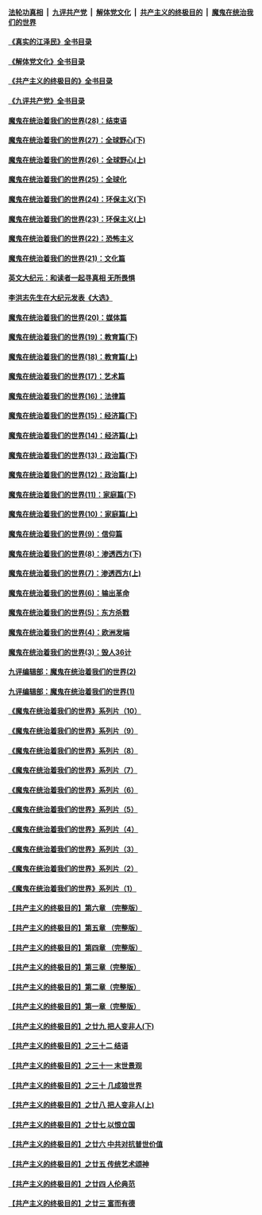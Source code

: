 ####  [法轮功真相](../../../../basic/blob/master/README.md?t=08190431) &nbsp;|&nbsp; [九评共产党](../../../../9ping.md/blob/master/README.md?t=08190431) &nbsp;|&nbsp; [解体党文化](../../../../jtdwh.md/blob/master/README.md?t=08190431)  &nbsp;|&nbsp; [共产主义的终极目的](../../../../gczydzjmd.md/blob/master/README.md?t=08190431) &nbsp;|&nbsp; [魔鬼在统治我们的世界](../../../../mgztzwmdsj.md/blob/master/README.md?t=08190431) 

#### [《真实的江泽民》全书目录](../pages/nsc422/n13721399.md?t=08190431) 

#### [《解体党文化》全书目录](../pages/nsc422/n13721157.md?t=08190431) 

#### [《共产主义的终极目的》全书目录](../pages/nsc422/n13721048.md?t=08190431) 

#### [《九评共产党》全书目录](../pages/nsc422/n13708085.md?t=08190431) 

#### [魔鬼在统治着我们的世界(28)：结束语](../pages/nsc422/n10936246.md?t=08190431) 

#### [魔鬼在统治着我们的世界(27)：全球野心(下)](../pages/nsc422/n10928319.md?t=08190431) 

#### [魔鬼在统治着我们的世界(26)：全球野心(上)](../pages/nsc422/n10900318.md?t=08190431) 

#### [魔鬼在统治着我们的世界(25)：全球化](../pages/nsc422/n10788205.md?t=08190431) 

#### [魔鬼在统治着我们的世界(24)：环保主义(下)](../pages/nsc422/n10695307.md?t=08190431) 

#### [魔鬼在统治着我们的世界(23)：环保主义(上)](../pages/nsc422/n10688613.md?t=08190431) 

#### [魔鬼在统治着我们的世界(22)：恐怖主义](../pages/nsc422/n10614727.md?t=08190431) 

#### [魔鬼在统治着我们的世界(21)：文化篇](../pages/nsc422/n10597706.md?t=08190431) 

#### [英文大纪元：和读者一起寻真相 无所畏惧](../pages/nsc422/n12542027.md?t=08190431) 

#### [李洪志先生在大纪元发表《大选》](../pages/nsc422/n12534746.md?t=08190431) 

#### [魔鬼在统治着我们的世界(20)：媒体篇](../pages/nsc422/n10586579.md?t=08190431) 

#### [魔鬼在统治着我们的世界(19)：教育篇(下)](../pages/nsc422/n10564808.md?t=08190431) 

#### [魔鬼在统治着我们的世界(18)：教育篇(上)](../pages/nsc422/n10526970.md?t=08190431) 

#### [魔鬼在统治着我们的世界(17)：艺术篇](../pages/nsc422/n10499093.md?t=08190431) 

#### [魔鬼在统治着我们的世界(16)：法律篇](../pages/nsc422/n10485969.md?t=08190431) 

#### [魔鬼在统治着我们的世界(15)：经济篇(下)](../pages/nsc422/n10469975.md?t=08190431) 

#### [魔鬼在统治着我们的世界(14)：经济篇(上)](../pages/nsc422/n10457370.md?t=08190431) 

#### [魔鬼在统治着我们的世界(13)：政治篇(下)](../pages/nsc422/n10448270.md?t=08190431) 

#### [魔鬼在统治着我们的世界(12)：政治篇(上)](../pages/nsc422/n10444576.md?t=08190431) 

#### [魔鬼在统治着我们的世界(11)：家庭篇(下)](../pages/nsc422/n10440961.md?t=08190431) 

#### [魔鬼在统治着我们的世界(10)：家庭篇(上)](../pages/nsc422/n10435448.md?t=08190431) 

#### [魔鬼在统治着我们的世界(9)：信仰篇](../pages/nsc422/n10432159.md?t=08190431) 

#### [魔鬼在统治着我们的世界(8)：渗透西方(下)](../pages/nsc422/n10429603.md?t=08190431) 

#### [魔鬼在统治着我们的世界(7)：渗透西方(上)](../pages/nsc422/n10426013.md?t=08190431) 

#### [魔鬼在统治着我们的世界(6)：输出革命](../pages/nsc422/n10421536.md?t=08190431) 

#### [魔鬼在统治着我们的世界(5)：东方杀戮](../pages/nsc422/n10417707.md?t=08190431) 

#### [魔鬼在统治着我们的世界(4)：欧洲发端](../pages/nsc422/n10414890.md?t=08190431) 

#### [魔鬼在统治着我们的世界(3)：毁人36计](../pages/nsc422/n10411583.md?t=08190431) 

#### [九评编辑部：魔鬼在统治着我们的世界(2)](../pages/nsc422/n10410036.md?t=08190431) 

#### [九评编辑部：魔鬼在统治着我们的世界(1)](../pages/nsc422/n10406825.md?t=08190431) 

#### [《魔鬼在统治着我们的世界》系列片（10）](../pages/nsc422/n12292670.md?t=08190431) 

#### [《魔鬼在统治着我们的世界》系列片（9）](../pages/nsc422/n12290859.md?t=08190431) 

#### [《魔鬼在统治着我们的世界》系列片（8）](../pages/nsc422/n12287445.md?t=08190431) 

#### [《魔鬼在统治着我们的世界》系列片（7）](../pages/nsc422/n12283425.md?t=08190431) 

#### [《魔鬼在统治着我们的世界》系列片（6）](../pages/nsc422/n12282314.md?t=08190431) 

#### [《魔鬼在统治着我们的世界》系列片（5）](../pages/nsc422/n12281419.md?t=08190431) 

#### [《魔鬼在统治着我们的世界》系列片（4）](../pages/nsc422/n12274024.md?t=08190431) 

#### [《魔鬼在统治着我们的世界》系列片（3）](../pages/nsc422/n12271322.md?t=08190431) 

#### [《魔鬼在统治着我们的世界》系列片（2）](../pages/nsc422/n12269049.md?t=08190431) 

#### [《魔鬼在统治着我们的世界》系列片（1）](../pages/nsc422/n12267575.md?t=08190431) 

#### [【共产主义的终极目的】第六章 （完整版）](../pages/nsc422/n11428913.md?t=08190431) 

#### [【共产主义的终极目的】第五章 （完整版）](../pages/nsc422/n11428912.md?t=08190431) 

#### [【共产主义的终极目的】第四章 （完整版）](../pages/nsc422/n11428907.md?t=08190431) 

#### [【共产主义的终极目的】第三章（完整版）](../pages/nsc422/n11428848.md?t=08190431) 

#### [【共产主义的终极目的】第二章（完整版）](../pages/nsc422/n11428831.md?t=08190431) 

#### [【共产主义的终极目的】第一章（完整版）](../pages/nsc422/n11417651.md?t=08190431) 

#### [【共产主义的终极目的】之廿九 把人变非人(下)](../pages/nsc422/n11344140.md?t=08190431) 

#### [【共产主义的终极目的】之三十二 结语](../pages/nsc422/n11360535.md?t=08190431) 

#### [【共产主义的终极目的】之三十一 末世景观](../pages/nsc422/n11351129.md?t=08190431) 

#### [【共产主义的终极目的】之三十 几成狼世界](../pages/nsc422/n11348280.md?t=08190431) 

#### [【共产主义的终极目的】之廿八 把人变非人(上)](../pages/nsc422/n11340492.md?t=08190431) 

#### [【共产主义的终极目的】之廿七 以恨立国](../pages/nsc422/n11336944.md?t=08190431) 

#### [【共产主义的终极目的】之廿六 中共对抗普世价值](../pages/nsc422/n11324785.md?t=08190431) 

#### [【共产主义的终极目的】之廿五 传统艺术颂神](../pages/nsc422/n11296396.md?t=08190431) 

#### [【共产主义的终极目的】之廿四 人伦典范](../pages/nsc422/n11296397.md?t=08190431) 

#### [【共产主义的终极目的】之廿三 富而有德](../pages/nsc422/n11283598.md?t=08190431) 

